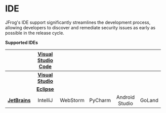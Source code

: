 # IDE

JFrog's IDE support significantly streamlines the development process, allowing developers to discover and remediate security issues as early as possible in the release cycle.&#x20;

**Supported IDEs**

<table data-view="cards" style="text-align: center; margin: auto;">
  <thead>
    <tr>
      <th align="center"></th>
      <th align="center"><img src="../.gitbook/assets/vscode.png" alt="" data-size="line"><br><a href="visual-studio-code/"><strong>Visual Studio Code</strong></a></th>
      <th align="center"></th>
      <th align="center"></th>
      <th align="center"></th>
      <th align="center"></th>
    </tr>
  </thead>
  <tbody>
    <tr>
      <td align="center"></td>
      <td align="center"><img src="../.gitbook/assets/image (12).png" alt="" data-size="line"><br><a href="../jfrog-applications/ide/visual-studio/"><strong>Visual Studio</strong></a></td>
      <td align="center"></td>
      <td align="center"></td>
      <td align="center"></td>
      <td align="center"></td>
    </tr>
    <tr>
      <td align="center"></td>
      <td align="center"><img src="../.gitbook/assets/avhw2p7dx.webp" alt="" data-size="line"><br><a href="../jfrog-applications/ide/eclipse/"><strong>Eclipse</strong></a></td>
      <td align="center"></td>
      <td align="center"></td>
      <td align="center"></td>
      <td align="center"></td>
    </tr>
    <tr>
      <td align="center"><img src="../.gitbook/assets/images.webp" alt="" data-size="line"><br><a href="jetbrains-ides/"><strong>JetBrains</strong></a></td>
      <td align="center">IntelliJ</td>
      <td align="center">WebStorm</td>
      <td align="center">PyCharm</td>
      <td align="center">Android Studio</td>
      <td align="center">GoLand</td>
    </tr>
  </tbody>
</table>
